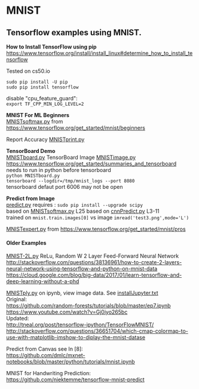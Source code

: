 # MNIST

## Tensorflow examples using MNIST.  

**How to Install TensorFlow using pip**  
https://www.tensorflow.org/install/install_linux#determine_how_to_install_tensorflow

Tested on cs50.io

    sudo pip install -U pip 
    sudo pip install tensorflow

disable "cpu_feature_guard":  
`export TF_CPP_MIN_LOG_LEVEL=2`

**MNIST For ML Beginners**  
[MNISTsoftmax.py](https://github.com/EN10/MNIST/blob/master/MNISTsoftmax.py) from https://www.tensorflow.org/get_started/mnist/beginners

Report Accuracy [MNISTprint.py](https://github.com/EN10/MNIST/blob/master/MNISTprint.py) 

**TensorBoard Demo**  
[MNISTboard.py](https://github.com/EN10/MNIST/blob/master/MNISTboard.py) TensorBoard Image [MNISTimage.py](https://github.com/EN10/MNIST/blob/master/MNISTimage.py)  
https://www.tensorflow.org/get_started/summaries_and_tensorboard  
needs to run in python before tensorboard  
`python MNISTboard.py`  
`tensorboard --logdir=/tmp/mnist_logs --port 8080`  
tensorboard defaut port 6006 may not be open  

**Predict from Image**  
[predict.py](https://github.com/EN10/MNIST/blob/master/predict.py)
requires : `sudo pip install --upgrade scipy`  
based on [MNISTsoftmax.py](https://github.com/EN10/MNIST/blob/master/MNISTsoftmax.py) 
L25 based on [cnnPredict.py](https://github.com/EN10/KerasMNIST/blob/master/cnnPredict.py) L3-11  
trained on `mnist.train.images[0]` vs image `imread('test3.png',mode='L')`  

[MNISTexpert.py](https://github.com/EN10/MNIST/blob/master/MNISTexpert.py) from https://www.tensorflow.org/get_started/mnist/pros  

#### Older Examples

[MNIST-2L.py](https://github.com/EN10/MNIST/blob/master/MNIST-2L.py)    ReLu, Random W 
2 Layer Feed-Forward Neural Network     
http://stackoverflow.com/questions/38136961/how-to-create-2-layers-neural-network-using-tensorflow-and-python-on-mnist-data  
https://cloud.google.com/blog/big-data/2017/01/learn-tensorflow-and-deep-learning-without-a-phd  

[MNISTply.py](https://github.com/EN10/MNIST/blob/master/MNISTplt.py) on ipynb, view image data. See [installJupyter.txt](https://github.com/EN10/MNIST/blob/master/installJupyter.txt)   
Original:   
https://github.com/random-forests/tutorials/blob/master/ep7.ipynb   
https://www.youtube.com/watch?v=Gj0iyo265bc     
Updated:    
http://tneal.org/post/tensorflow-ipython/TensorFlowMNIST/    
http://stackoverflow.com/questions/36651704/which-cmap-colormap-to-use-with-matplotlib-imshow-to-diplay-the-mnist-datase    

Predict from Canvas see In [8]:   
https://github.com/dmlc/mxnet-notebooks/blob/master/python/tutorials/mnist.ipynb

MNIST for Handwriting Prediction:   
https://github.com/niektemme/tensorflow-mnist-predict 